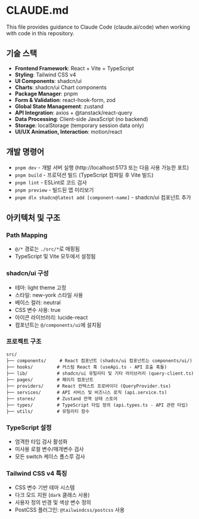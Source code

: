 # CLAUDE.md

This file provides guidance to Claude Code (claude.ai/code) when working with code in this repository.

## 기술 스택

- **Frontend Framework**: React + Vite + TypeScript
- **Styling**: Tailwind CSS v4
- **UI Components**: shadcn/ui
- **Charts**: shadcn/ui Chart components
- **Package Manager**: pnpm
- **Form & Validation**: react-hook-form, zod
- **Global State Management**: zustand
- **API Integration**: axios + @tanstack/react-query
- **Data Processing**: Client-side JavaScript (no backend)
- **Storage**: localStorage (temporary session data only)
- **UI/UX Animation, Interaction**: motion/react

## 개발 명령어

- `pnpm dev` - 개발 서버 실행 (http://localhost:5173 또는 다음 사용 가능한 포트)
- `pnpm build` - 프로덕션 빌드 (TypeScript 컴파일 후 Vite 빌드)
- `pnpm lint` - ESLint로 코드 검사
- `pnpm preview` - 빌드된 앱 미리보기
- `pnpm dlx shadcn@latest add [component-name]` - shadcn/ui 컴포넌트 추가

## 아키텍처 및 구조

### Path Mapping

- `@/*` 경로는 `./src/*`로 매핑됨
- TypeScript 및 Vite 모두에서 설정됨

### shadcn/ui 구성

- 테마: light theme 고정
- 스타일: new-york 스타일 사용
- 베이스 컬러: neutral
- CSS 변수 사용: true
- 아이콘 라이브러리: lucide-react
- 컴포넌트는 `@/components/ui`에 설치됨

### 프로젝트 구조

```
src/
├── components/     # React 컴포넌트 (shadcn/ui 컴포넌트는 components/ui/)
├── hooks/         # 커스텀 React 훅 (useApi.ts - API 호출 훅들)
├── lib/           # shadcn/ui 유틸리티 및 기타 라이브러리 (query-client.ts)
├── pages/         # 페이지 컴포넌트
├── providers/     # React 컨텍스트 프로바이더 (QueryProvider.tsx)
├── services/      # API 서비스 및 비즈니스 로직 (api.service.ts)
├── stores/        # Zustand 전역 상태 스토어
├── types/         # TypeScript 타입 정의 (api.types.ts - API 관련 타입)
├── utils/         # 유틸리티 함수
```

### TypeScript 설정

- 엄격한 타입 검사 활성화
- 미사용 로컬 변수/매개변수 검사
- 모든 switch 케이스 폴스루 검사

### Tailwind CSS v4 특징

- CSS 변수 기반 테마 시스템
- 다크 모드 지원 (`dark` 클래스 사용)
- 사용자 정의 반경 및 색상 변수 정의
- PostCSS 플러그인: `@tailwindcss/postcss` 사용
